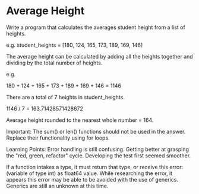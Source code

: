 # Average Height

Write a program that calculates the averages student height from a list of heights.

e.g. student_heights = [180, 124, 165, 173, 189, 169, 146]

The average height can be calculated by adding all the heights together and dividing by the total number of heights.

e.g.

180 + 124 + 165 + 173 + 189 + 169 + 146 = 1146

There are a total of 7 heights in student_heights.

1146 / 7 = 163.71428571428672

Average height rounded to the nearest whole number = 164.

Important: The sum() or len() functions should not be used in the answer. Replace their functionality using for loops.


Learning Points: Error handling is still confusing. Getting better at grasping the "red, green, refactor" cycle. Developing the test first seemed smoother.

If a function intakes a type, it must return that type, or receive this error: (variable of type int) as float64 value. While researching the error, it appears this error may be able to be avoided with the use of generics. Generics are still an unknown at this time.
